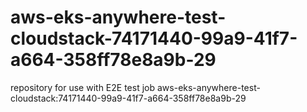 # aws-eks-anywhere-test-cloudstack-74171440-99a9-41f7-a664-358ff78e8a9b-29
repository for use with E2E test job aws-eks-anywhere-test-cloudstack:74171440-99a9-41f7-a664-358ff78e8a9b-29
